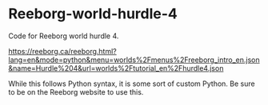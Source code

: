 # Reeborg-world-hurdle-4
Code for Reeborg world hurdle 4.

https://reeborg.ca/reeborg.html?lang=en&mode=python&menu=worlds%2Fmenus%2Freeborg_intro_en.json&name=Hurdle%204&url=worlds%2Ftutorial_en%2Fhurdle4.json

While this follows Python syntax, it is some sort of custom Python.
Be sure to be on the Reeborg website to use this.

